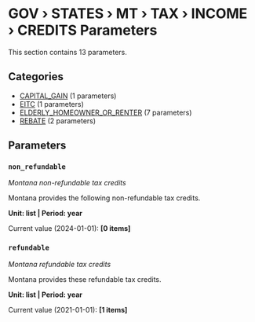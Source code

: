 # GOV › STATES › MT › TAX › INCOME › CREDITS Parameters

This section contains 13 parameters.

## Categories

- [CAPITAL_GAIN](capital_gain/index.md) (1 parameters)
- [EITC](eitc/index.md) (1 parameters)
- [ELDERLY_HOMEOWNER_OR_RENTER](elderly_homeowner_or_renter/index.md) (7 parameters)
- [REBATE](rebate/index.md) (2 parameters)

## Parameters

### `non_refundable`
*Montana non-refundable tax credits*

Montana provides the following non-refundable tax credits.

**Unit: list | Period: year**

Current value (2024-01-01): **[0 items]**


### `refundable`
*Montana refundable tax credits*

Montana provides these refundable tax credits.

**Unit: list | Period: year**

Current value (2021-01-01): **[1 items]**

